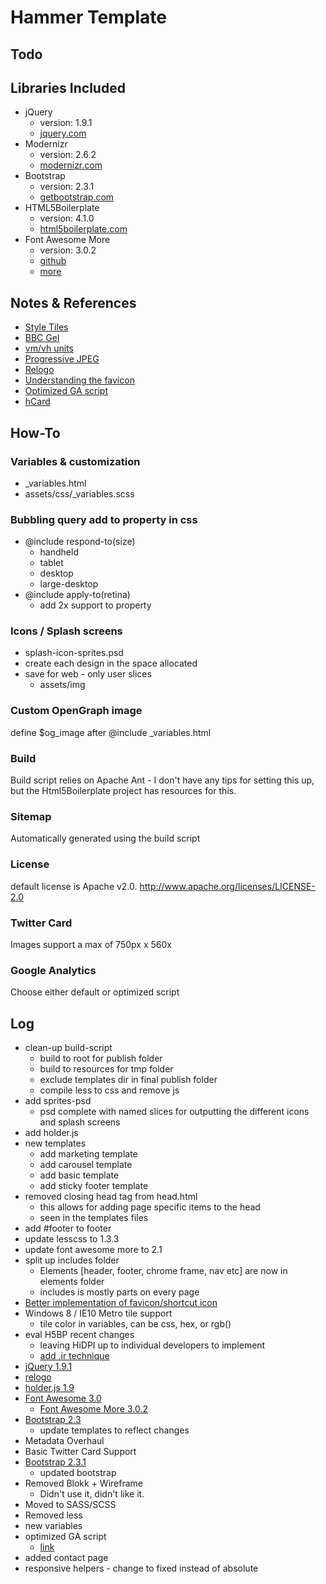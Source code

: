 Hammer Template
===============

## Todo

## Libraries Included

+ jQuery
  + version: 1.9.1
  + [jquery.com](http://jquery.com)
+ Modernizr
  + version: 2.6.2
  + [modernizr.com](http://modernizr.com)
+ Bootstrap
  + version: 2.3.1
  + [getbootstrap.com](http://getbootstrap.com)
+ HTML5Boilerplate
  + version: 4.1.0
  + [html5boilerplate.com](http://html5boilerplate.com/)
+ Font Awesome More
  + version: 3.0.2
  + [github](http://fortawesome.github.com/Font-Awesome/)
  + [more](http://gregoryloucas.github.com/Font-Awesome-More/)
  
## Notes & References

+ [Style Tiles](http://styletil.es/)
+ [BBC Gel](http://www.bbc.co.uk/gel)
+ [vm/vh units](http://snook.ca/archives/html_and_css/vm-vh-units)
+ [Progressive JPEG](http://calendar.perfplanet.com/2012/progressive-jpegs-a-new-best-practice/)
+ [Relogo](http://relogo.org/)
+ [Understanding the favicon](http://www.jonathantneal.com/blog/understand-the-favicon/)
+ [Optimized GA script](http://mathiasbynens.be/notes/async-analytics-snippet)
+ [hCard](http://microformats.org/wiki/hcard#Property_List)

## How-To

### Variables & customization

+ _variables.html
+ assets/css/_variables.scss

### Bubbling query add to property in css

+ @include respond-to(size)
  + handheld
  + tablet
  + desktop
  + large-desktop
+ @include apply-to(retina)
  + add 2x support to property
  
### Icons / Splash screens

+ splash-icon-sprites.psd
+ create each design in the space allocated
+ save for web - only user slices
  + assets/img
  
### Custom OpenGraph image

define $og_image after @include _variables.html

<!-- $og_image assets/img/og-200x200.png -->

### Build
  
Build script relies on Apache Ant - I don't have any tips for setting this up, but the Html5Boilerplate project has resources for this. 

### Sitemap

Automatically generated using the build script

### License

default license is Apache v2.0. http://www.apache.org/licenses/LICENSE-2.0

### Twitter Card

Images support a max of 750px x 560x

### Google Analytics

Choose either default or optimized script

## Log

+ clean-up build-script
  + build to root for publish folder
  + build to resources for tmp folder
  + exclude templates dir in final publish folder
  + compile less to css and remove js
+ add sprites-psd
  + psd complete with named slices for outputting the different icons and splash screens
+ add holder.js
+ new templates
  + add marketing template
  + add carousel template
  + add basic template
  + add sticky footer template
+ removed closing head tag from head.html
  + this allows for adding page specific items to the head
  + seen in the templates files
+ add #footer to footer
+ update lesscss to 1.3.3
+ update font awesome more to 2.1
+ split up includes folder
  + Elements [header, footer, chrome frame, nav etc] are now in elements folder
  + includes is mostly parts on every page
+ [Better implementation of favicon/shortcut icon](http://www.jonathantneal.com/blog/understand-the-favicon/) 
+ Windows 8 / IE10 Metro tile support
  + tile color in variables, can be css, hex, or rgb()
+ eval H5BP recent changes
  + leaving HiDPI up to individual developers to implement
  + [add .ir technique](https://github.com/h5bp/html5-boilerplate/issues/1239)
+ [jQuery 1.9.1](http://jquery.com)
+ [relogo](http://relogo.org/)
+ [holder.js 1.9](http://imsky.github.com/holder/)
+ [Font Awesome 3.0](http://fortawesome.github.com/Font-Awesome)
  + [Font Awesome More 3.0.2](http://gregoryloucas.github.com/Font-Awesome-More/)
+ [Bootstrap 2.3](http://twitter.github.com/bootstrap/)
  + update templates to reflect changes
+ Metadata Overhaul
+ Basic Twitter Card Support
+ [Bootstrap 2.3.1](http://twitter.github.com/bootstrap/)
  + updated bootstrap
+ Removed Blokk + Wireframe
  + Didn't use it, didn't like it.
+ Moved to SASS/SCSS
+ Removed less
+ new variables
+ optimized GA script
  + [link](http://mathiasbynens.be/notes/async-analytics-snippet)
+ added contact page
+ responsive helpers - change to fixed instead of absolute